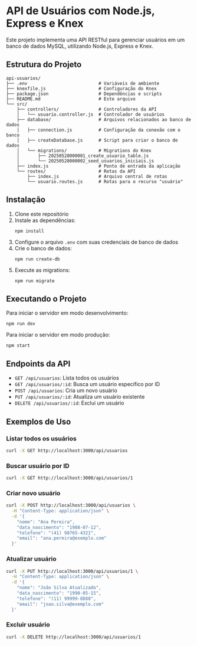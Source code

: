 # API de Usuários com Node.js, Express e Knex

Este projeto implementa uma API RESTful para gerenciar usuários em um banco de dados MySQL, utilizando Node.js, Express e Knex.

## Estrutura do Projeto

```
api-usuarios/
├── .env                           # Variáveis de ambiente
├── knexfile.js                    # Configuração do Knex
├── package.json                   # Dependências e scripts
├── README.md                      # Este arquivo
└── src/
    ├── controllers/               # Controladores da API
    │   └── usuario.controller.js  # Controlador de usuários
    ├── database/                  # Arquivos relacionados ao banco de dados
    │   ├── connection.js          # Configuração da conexão com o banco
    │   ├── createDatabase.js      # Script para criar o banco de dados
    │   └── migrations/            # Migrations do Knex
    │       ├── 20250528000001_create_usuario_table.js
    │       └── 20250528000002_seed_usuarios_iniciais.js
    ├── index.js                   # Ponto de entrada da aplicação
    └── routes/                    # Rotas da API
        ├── index.js               # Arquivo central de rotas
        └── usuario.routes.js      # Rotas para o recurso "usuário"
```

## Instalação

1. Clone este repositório
2. Instale as dependências:
   ```
   npm install
   ```
3. Configure o arquivo `.env` com suas credenciais de banco de dados
4. Crie o banco de dados:
   ```
   npm run create-db
   ```
5. Execute as migrations:
   ```
   npm run migrate
   ```

## Executando o Projeto

Para iniciar o servidor em modo desenvolvimento:
```
npm run dev
```

Para iniciar o servidor em modo produção:
```
npm start
```

## Endpoints da API

- `GET /api/usuarios`: Lista todos os usuários
- `GET /api/usuarios/:id`: Busca um usuário específico por ID
- `POST /api/usuarios`: Cria um novo usuário
- `PUT /api/usuarios/:id`: Atualiza um usuário existente
- `DELETE /api/usuarios/:id`: Exclui um usuário

## Exemplos de Uso

### Listar todos os usuários
```bash
curl -X GET http://localhost:3000/api/usuarios
```

### Buscar usuário por ID
```bash
curl -X GET http://localhost:3000/api/usuarios/1
```

### Criar novo usuário
```bash
curl -X POST http://localhost:3000/api/usuarios \
  -H "Content-Type: application/json" \
  -d '{
    "nome": "Ana Pereira",
    "data_nascimento": "1988-07-12",
    "telefone": "(41) 98765-4321",
    "email": "ana.pereira@exemplo.com"
  }'
```

### Atualizar usuário
```bash
curl -X PUT http://localhost:3000/api/usuarios/1 \
  -H "Content-Type: application/json" \
  -d '{
    "nome": "João Silva Atualizado",
    "data_nascimento": "1990-05-15",
    "telefone": "(11) 99999-8888",
    "email": "joao.silva@exemplo.com"
  }'
```

### Excluir usuário
```bash
curl -X DELETE http://localhost:3000/api/usuarios/1
```
